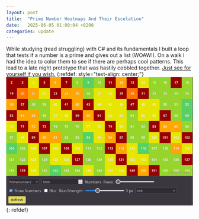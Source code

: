 ```yaml
---
layout: post
title:  "Prime Number Heatmaps And Their Escelation"
date:   2025-06-05 01:00:04 +0200
categories: update 
---
```

While studying (read struggling) with C# and its fundamentals I built a loop that tests if a number is a prime and gives out a list (WOAW!). On a walk I had the idea to color them to see if there are perhaps cool patterns. This lead to a late night prototype that was hastily cobbled together. [Just see for yourself if you wish.](/html/heatmap.html)
{:refdef: style="text-align: center;"}
[![Screenshot](/images/screenshot20250605.png)](/html/heatmap.html)
{: refdef}
